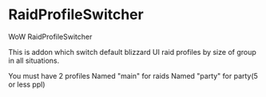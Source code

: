 # RaidProfileSwitcher
WoW RaidProfileSwitcher

This is addon which switch default blizzard UI raid profiles by size of group in all situations.

You must have 2 profiles
Named "main" for raids
Named "party" for party(5 or less ppl)